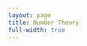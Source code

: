 ```yaml
---
layout: page
title: Number Theory
full-width: true
---
```



<div style="text-align: center">
<object type="image/svg+xml" data="/svgs/NumberTheory.svg"> </object>
</div>
